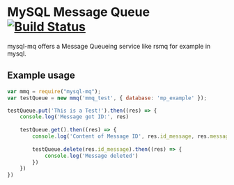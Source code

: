 # MySQL Message Queue [![Build Status](https://travis-ci.org/Mario-F/mysql_mq.svg?branch=master)](https://travis-ci.org/Mario-F/mysql_mq)
mysql-mq offers a Message Queueing service like rsmq for example in mysql.

## Example usage
```javascript
var mmq = require("mysql-mq");
var testQueue = new mmq('mmq_test', { database: 'mp_example' });

testQueue.put('This is a Test!').then((res) => {
    console.log('Message got ID:', res)
    
    testQueue.get().then((res) => {
        console.log('Content of Message ID', res.id_message, res.message)
        
        testQueue.delete(res.id_message).then((res) => {
            console.log('Message deleted')
        })
    })
})
```